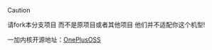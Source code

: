 > [!CAUTION]
> 
>请fork本分支项目
> 而不是原项目或者其他项目 他们并不适配你这个机型!
 

一加内核开源地址：[OnePlusOSS](https://github.com/OnePlusOSS/kernel_manifest)


